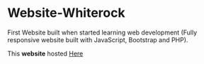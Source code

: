 # Website-Whiterock
First Website built when started learning web development (Fully responsive website built with JavaScript, Bootstrap and PHP).

This <strong>website</strong> hosted [Here](http://www.whiterock.epizy.com/)
